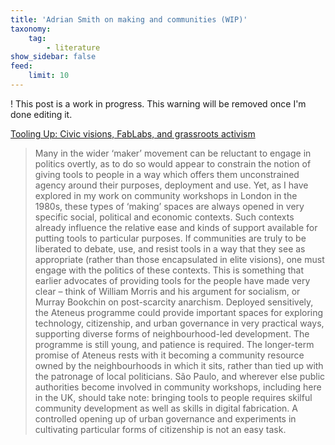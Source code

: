 ```yaml
---
title: 'Adrian Smith on making and communities (WIP)'
taxonomy:
    tag:
        - literature
show_sidebar: false
feed:
    limit: 10
---
```


! This post is a work in progress. This warning will be removed once I'm done editing it.

[Tooling Up: Civic visions, FabLabs, and grassroots activism](https://www.theguardian.com/science/political-science/2015/apr/04/tooling-up-civic-visions-fablabs-and-grassroots-activism)

> Many in the wider ‘maker’ movement can be reluctant to engage in politics overtly, as to do so would appear to constrain the notion of giving tools to people in a way which offers them unconstrained agency around their purposes, deployment and use. Yet, as I have explored in my work on community workshops in London in the 1980s, these types of ‘making’ spaces are always opened in very specific social, political and economic contexts. Such contexts already influence the relative ease and kinds of support available for putting tools to particular purposes. If communities are truly to be liberated to debate, use, and resist tools in a way that they see as appropriate (rather than those encapsulated in elite visions), one must engage with the politics of these contexts. This is something that earlier advocates of providing tools for the people have made very clear – think of William Morris and his argument for socialism, or Murray Bookchin on post-scarcity anarchism.
> Deployed sensitively, the Ateneus programme could provide important spaces for exploring technology, citizenship, and urban governance in very practical ways, supporting diverse forms of neighbourhood-led development. The programme is still young, and patience is required. The longer-term promise of Ateneus rests with it becoming a community resource owned by the neighbourhoods in which it sits, rather than tied up with the patronage of local politicians. São Paulo, and wherever else public authorities become involved in community workshops, including here in the UK, should take note: bringing tools to people requires skilful community development as well as skills in digital fabrication. A controlled opening up of urban governance and experiments in cultivating particular forms of citizenship is not an easy task. 